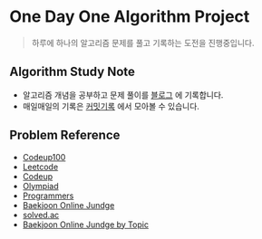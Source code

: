 # One Day One Algorithm Project

> 하루에 하나의 알고리즘 문제를 풀고 기록하는 도전을 진행중입니다.

## Algorithm Study Note

- 알고리즘 개념을 공부하고 문제 풀이를 [블로그](https://wiki.mhson.world/cs/algorithm-and-datatype) 에 기록합니다.
- 매일매일의 기록은 [커밋기록](https://github.com/Miniminis/algorithm-study-note/commits/main) 에서 모아볼 수 있습니다. 

## Problem Reference

- [Codeup100](https://codeup.kr/problemsetsol.php)
- [Leetcode](https://leetcode.com/problemset/all/)
- [Codeup](https://codeup.kr/problemsetsol.php)
- [Olympiad](http://www.jungol.co.kr/)
- [Programmers](https://programmers.co.kr/learn/challenges?tab=algorithm_practice_kit)
- [Baekjoon Online Jundge](https://www.acmicpc.net/problem/tags)
- [solved.ac](https://solved.ac)
- [Baekjoon Online Jundge by Topic](https://github.com/tony9402/baekjoon)
